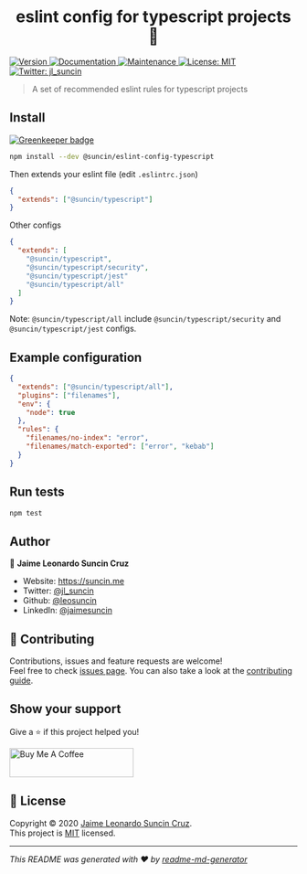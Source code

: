 <h1 align="center">eslint config for typescript projects 👋</h1>
<p>
  <a href="https://www.npmjs.com/package/@suncin/eslint-config-typescript" target="_blank">
    <img alt="Version" src="https://img.shields.io/npm/v/@suncin/eslint-config-typescript.svg">
  </a>
  <a href="https://github.com/leosuncin/eslint-config-typescript#readme" target="_blank">
    <img alt="Documentation" src="https://img.shields.io/badge/documentation-yes-brightgreen.svg" />
  </a>
  <a href="https://github.com/leosuncin/eslint-config-typescript/graphs/commit-activity" target="_blank">
    <img alt="Maintenance" src="https://img.shields.io/badge/Maintained%3F-yes-green.svg" />
  </a>
  <a href="https://github.com/leosuncin/eslint-config-typescript/blob/master/LICENSE" target="_blank">
    <img alt="License: MIT" src="https://img.shields.io/github/license/leosuncin/eslint-config-typescript" />
  </a>
  <a href="https://twitter.com/jl_suncin" target="_blank">
    <img alt="Twitter: jl_suncin" src="https://img.shields.io/twitter/follow/jl_suncin.svg?style=social" />
  </a>
</p>

> A set of recommended eslint rules for typescript projects

## Install

[![Greenkeeper badge](https://badges.greenkeeper.io/leosuncin/eslint-config-typescript.svg)](https://greenkeeper.io/)

```sh
npm install --dev @suncin/eslint-config-typescript
```

Then extends your eslint file (edit `.eslintrc.json`)

```json
{
  "extends": ["@suncin/typescript"]
}
```

Other configs

```json
{
  "extends": [
    "@suncin/typescript",
    "@suncin/typescript/security",
    "@suncin/typescript/jest"
    "@suncin/typescript/all"
  ]
}
```

Note: `@suncin/typescript/all` include `@suncin/typescript/security` and `@suncin/typescript/jest` configs.

## Example configuration

```json
{
  "extends": ["@suncin/typescript/all"],
  "plugins": ["filenames"],
  "env": {
    "node": true
  },
  "rules": {
    "filenames/no-index": "error",
    "filenames/match-exported": ["error", "kebab"]
  }
}
```

## Run tests

```sh
npm test
```

## Author

👤 **Jaime Leonardo Suncin Cruz**

- Website: https://suncin.me
- Twitter: [@jl_suncin](https://twitter.com/jl_suncin)
- Github: [@leosuncin](https://github.com/leosuncin)
- LinkedIn: [@jaimesuncin](https://linkedin.com/in/jaimesuncin)

## 🤝 Contributing

Contributions, issues and feature requests are welcome!<br />Feel free to check [issues page](https://github.com/leosuncin/eslint-config-typescript/issues). You can also take a look at the [contributing guide](https://github.com/leosuncin/eslint-config-typescript/blob/master/CONTRIBUTING.md).

## Show your support

Give a ⭐️ if this project helped you!

<a href="https://www.buymeacoffee.com/suncin" target="_blank"><img src="https://cdn.buymeacoffee.com/buttons/default-yellow.png" alt="Buy Me A Coffee" style="height: 51px !important;width: 217px !important;" ></a>

## 📝 License

Copyright © 2020 [Jaime Leonardo Suncin Cruz](https://github.com/leosuncin).<br />
This project is [MIT](https://github.com/leosuncin/eslint-config-typescript/blob/master/LICENSE) licensed.

---

_This README was generated with ❤️ by [readme-md-generator](https://github.com/kefranabg/readme-md-generator)_
